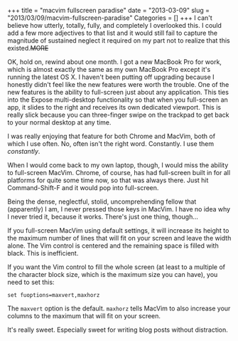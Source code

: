 +++
title = "macvim fullscreen paradise"
date = "2013-03-09"
slug = "2013/03/09/macvim-fullscreen-paradise"
Categories = []
+++
I can't believe how utterly, totally, fully, and completely I overlooked this. 
I could add a few more adjectives to that list and it would still fail to 
capture the magnitude of sustained neglect it required on my part not to 
realize that this existed.~~MORE~~

OK, hold on, rewind about one month. I got a new MacBook Pro for work, which 
is almost exactly the same as my own MacBook Pro except it's running the 
latest OS X. I haven't been putting off upgrading because I honestly didn't 
feel like the new features were worth the trouble. One of the new features is 
the ability to full-screen just about any application. This ties into the 
Expose multi-desktop functionality so that when you full-screen an app, it 
slides to the right and receives its own dedicated viewport. This is really 
slick because you can three-finger swipe on the trackpad to get back to your 
normal desktop at any time.

I was really enjoying that feature for both Chrome and MacVim, both of which I 
use often. No, often isn't the right word. Constantly. I use them 
*constantly*.

When I would come back to my own laptop, though, I would miss the ability to 
full-screen MacVim. Chrome, of course, has had full-screen built in for all 
platforms for quite some time now, so that was always there. Just hit 
Command-Shift-F and it would pop into full-screen.

Being the dense, neglectful, stolid, uncomprehending fellow that (apparently) 
I am, I never pressed those keys in MacVim. I have no idea why I never tried 
it, because it works. There's just one thing, though...

If you full-screen MacVim using default settings, it will increase its height 
to the maximum number of lines that will fit on your screen and leave the 
width alone. The Vim control is centered and the remaining space is filled 
with black. This is inefficient.

If you want the Vim control to fill the whole screen (at least to a multiple 
of the character block size, which is the maximum size you can have), you need 
to set this:

```
set fuoptions=maxvert,maxhorz
```

The `maxvert` option is the default. `maxhorz` tells MacVim to also increase 
your columns to the maximum that will fit on your screen.

It's really sweet. Especially sweet for writing blog posts without 
distraction.
